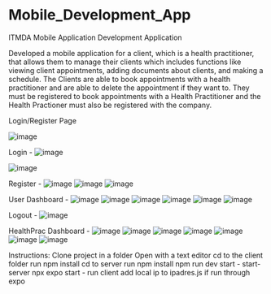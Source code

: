 # Mobile_Development_App
ITMDA Mobile Application Development Application

Developed a mobile application for a client, which is a health practitioner, that allows them to manage their clients which includes functions like viewing client appointments, adding documents about clients, and making a schedule. The Clients are able to book appointments with a health practitioner and are able to delete the appointment if they want to. They must be registered to book appointments with a Health Practitioner and the Health Practioner must also be registered with the company.


Login/Register Page

![image](https://github.com/gustavvdwalt17/Mobile_Development_App/assets/99323516/6b8f0a3d-91a5-401f-bc72-80f16a5f2318)


Login - 
![image](https://github.com/gustavvdwalt17/Mobile_Development_App/assets/99323516/92f4a708-33a7-457c-af78-906d9fdc0fc6)



![image](https://github.com/gustavvdwalt17/Mobile_Development_App/assets/99323516/c416c3d9-2824-41ac-aeac-8e1f127fa1af)



Register - 
![image](https://github.com/gustavvdwalt17/Mobile_Development_App/assets/99323516/bea440f8-c25e-49a0-a7fe-0db375307ead)
![image](https://github.com/gustavvdwalt17/Mobile_Development_App/assets/99323516/12094909-cf38-4745-a1f1-c67d988d9b8a)
![image](https://github.com/gustavvdwalt17/Mobile_Development_App/assets/99323516/9061e908-e41f-4af8-aed6-4d9f8271ef18)

User Dashboard - 
![image](https://github.com/gustavvdwalt17/Mobile_Development_App/assets/99323516/38f00329-5b8b-4761-ab15-8e80f732134b)
![image](https://github.com/gustavvdwalt17/Mobile_Development_App/assets/99323516/5d69cf2e-7b6b-41ab-a59d-089b8de04dd9)
![image](https://github.com/gustavvdwalt17/Mobile_Development_App/assets/99323516/a0eff914-7f98-40e5-925a-515dd8e8345a)
![image](https://github.com/gustavvdwalt17/Mobile_Development_App/assets/99323516/58939245-cc0d-4ae5-8d3f-2bedef530746)
![image](https://github.com/gustavvdwalt17/Mobile_Development_App/assets/99323516/c7f838d6-37fc-4b93-8fe9-1587070ceec0)
![image](https://github.com/gustavvdwalt17/Mobile_Development_App/assets/99323516/d602e60f-ec41-4cc8-91aa-7f0b4cb0f91f)

Logout - 
![image](https://github.com/gustavvdwalt17/Mobile_Development_App/assets/99323516/454280bb-b463-46d0-8f75-596bf2e55bc0)


HealthPrac Dashboard - 
![image](https://github.com/gustavvdwalt17/Mobile_Development_App/assets/99323516/66d1b66a-8a7e-4f90-bc6c-366c53d46b6f)
![image](https://github.com/gustavvdwalt17/Mobile_Development_App/assets/99323516/1c01ee81-6c38-43f8-a81b-d422729d5d76)
![image](https://github.com/gustavvdwalt17/Mobile_Development_App/assets/99323516/26b796e6-00bd-4832-baab-b202f253a7de)
![image](https://github.com/gustavvdwalt17/Mobile_Development_App/assets/99323516/b047b164-591f-49b2-b2f6-bb31125d4283)
![image](https://github.com/gustavvdwalt17/Mobile_Development_App/assets/99323516/8a83b303-b4e2-48ac-b5e2-abf2ca552cf5)
![image](https://github.com/gustavvdwalt17/Mobile_Development_App/assets/99323516/83e8d203-5e0f-4ce2-84bb-ef6e71770179)
![image](https://github.com/gustavvdwalt17/Mobile_Development_App/assets/99323516/ad38b0eb-9ea1-4d1f-956f-7f607d6c86cd)


Instructions:
Clone project in a folder
Open with a text editor
cd to the client folder
run npm install
cd to server
run npm install
npm run dev start - start-server
npx expo start - run client
add local ip to ipadres.js if run through expo


